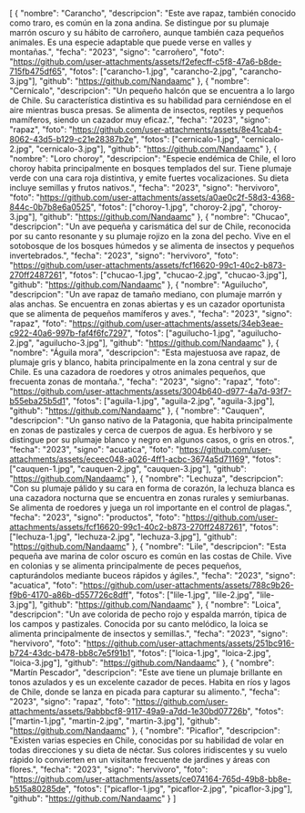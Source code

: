 [
    {
        "nombre": "Carancho",
        "descripcion": "Este ave rapaz, también conocido como traro, es común en la zona andina. Se distingue por su plumaje marrón oscuro y su hábito de carroñero, aunque también caza pequeños animales. Es una especie adaptable que puede verse en valles y montañas.",
        "fecha": "2023",
        "signo": "carroñero",
        "foto": "https://github.com/user-attachments/assets/f2efecff-c5f8-47a6-b8de-715fb475df65",
        "fotos": ["carancho-1.jpg", "carancho-2.jpg", "carancho-3.jpg"],
        "github": "https://github.com/Nandaamc"
    },
    {
        "nombre": "Cernícalo",
        "descripcion": "Un pequeño halcón que se encuentra a lo largo de Chile. Su característica distintiva es su habilidad para cerniéndose en el aire mientras busca presas. Se alimenta de insectos, reptiles y pequeños mamíferos, siendo un cazador muy eficaz.",
        "fecha": "2023",
        "signo": "rapaz",
        "foto": "https://github.com/user-attachments/assets/8e41cab4-8062-43d5-b129-c21e28387b2e",
        "fotos": ["cernicalo-1.jpg", "cernicalo-2.jpg", "cernicalo-3.jpg"],
        "github": "https://github.com/Nandaamc"
    },
    {
        "nombre": "Loro choroy",
        "descripcion": "Especie endémica de Chile, el loro choroy habita principalmente en bosques templados del sur. Tiene plumaje verde con una cara roja distintiva, y emite fuertes vocalizaciones. Su dieta incluye semillas y frutos nativos.",
        "fecha": "2023",
        "signo": "hervivoro",
        "foto": "https://github.com/user-attachments/assets/a0ae0c2f-58d3-4368-844c-0b7b8e6a0525",
        "fotos": ["choroy-1.jpg", "choroy-2.jpg", "choroy-3.jpg"],
        "github": "https://github.com/Nandaamc"
    },
    {
        "nombre": "Chucao",
        "descripcion": "Un ave pequeña y carismática del sur de Chile, reconocida por su canto resonante y su plumaje rojizo en la zona del pecho. Vive en el sotobosque de los bosques húmedos y se alimenta de insectos y pequeños invertebrados.",
        "fecha": "2023",
        "signo": "hervivoro",
        "foto": "https://github.com/user-attachments/assets/fcf16620-99c1-40c2-b873-270ff2487261",
        "fotos": ["chucao-1.jpg", "chucao-2.jpg", "chucao-3.jpg"],
        "github": "https://github.com/Nandaamc"
    },
    {
        "nombre": "Aguilucho",
        "descripcion": "Un ave rapaz de tamaño mediano, con plumaje marrón y alas anchas. Se encuentra en zonas abiertas y es un cazador oportunista que se alimenta de pequeños mamíferos y aves.",
        "fecha": "2023",
        "signo": "rapaz",
        "foto": "https://github.com/user-attachments/assets/34eb3eae-c922-40a6-997b-faf4f6fc7297",
        "fotos": ["aguilucho-1.jpg", "aguilucho-2.jpg", "aguilucho-3.jpg"],
        "github": "https://github.com/Nandaamc"
    },
    {
        "nombre": "Águila mora",
        "descripcion": "Esta majestuosa ave rapaz, de plumaje gris y blanco, habita principalmente en la zona central y sur de Chile. Es una cazadora de roedores y otros animales pequeños, que frecuenta zonas de montaña.",
        "fecha": "2023",
        "signo": "rapaz",
        "foto": "https://github.com/user-attachments/assets/3004b640-d977-4a7d-93f7-b55eba25b5d1",
        "fotos": ["aguila-1.jpg", "aguila-2.jpg", "aguila-3.jpg"],
        "github": "https://github.com/Nandaamc"
    },
    {
        "nombre": "Cauquen",
        "descripcion": "Un ganso nativo de la Patagonia, que habita principalmente en zonas de pastizales y cerca de cuerpos de agua. Es herbívoro y se distingue por su plumaje blanco y negro en algunos casos, o gris en otros.",
        "fecha": "2023",
        "signo": "acuatica",
        "foto": "https://github.com/user-attachments/assets/eceec048-a026-4ff1-acbc-3674a5d71169",
        "fotos": ["cauquen-1.jpg", "cauquen-2.jpg", "cauquen-3.jpg"],
        "github": "https://github.com/Nandaamc"
    },
    {
        "nombre": "Lechuza",
        "descripcion": "Con su plumaje pálido y su cara en forma de corazón, la lechuza blanca es una cazadora nocturna que se encuentra en zonas rurales y semiurbanas. Se alimenta de roedores y juega un rol importante en el control de plagas.",
        "fecha": "2023",
        "signo": "productos",
        "foto": "https://github.com/user-attachments/assets/fcf16620-99c1-40c2-b873-270ff2487261",
        "fotos": ["lechuza-1.jpg", "lechuza-2.jpg", "lechuza-3.jpg"],
        "github": "https://github.com/Nandaamc"
    },
    {
        "nombre": "Lile",
        "descripcion": "Esta pequeña ave marina de color oscuro es común en las costas de Chile. Vive en colonias y se alimenta principalmente de peces pequeños, capturándolos mediante buceos rápidos y ágiles.",
        "fecha": "2023",
        "signo": "acuatica",
        "foto": "https://github.com/user-attachments/assets/788c9b26-f9b6-4170-a86b-d557726c8dff",
        "fotos": ["lile-1.jpg", "lile-2.jpg", "lile-3.jpg"],
        "github": "https://github.com/Nandaamc"
    },
    {
        "nombre": "Loica",
        "descripcion": "Un ave colorida de pecho rojo y espalda marrón, típica de los campos y pastizales. Conocida por su canto melódico, la loica se alimenta principalmente de insectos y semillas.",
        "fecha": "2023",
        "signo": "hervivoro",
        "foto": "https://github.com/user-attachments/assets/251bc916-b724-43dc-b478-bb8c7e5f91b1",
        "fotos": ["loica-1.jpg", "loica-2.jpg", "loica-3.jpg"],
        "github": "https://github.com/Nandaamc"
    },
    {
        "nombre": "Martín Pescador",
        "descripcion": "Este ave tiene un plumaje brillante en tonos azulados y es un excelente cazador de peces. Habita en ríos y lagos de Chile, donde se lanza en picada para capturar su alimento.",
        "fecha": "2023",
        "signo": "rapaz",
        "foto": "https://github.com/user-attachments/assets/9abbbcf8-9117-49a9-a7dd-1e30bd07726b",
        "fotos": ["martin-1.jpg", "martin-2.jpg", "martin-3.jpg"],
        "github": "https://github.com/Nandaamc"
    },
    {
        "nombre": "Picaflor",
        "descripcion": "Existen varias especies en Chile, conocidas por su habilidad de volar en todas direcciones y su dieta de néctar. Sus colores iridiscentes y su vuelo rápido lo convierten en un visitante frecuente de jardines y áreas con flores.",
        "fecha": "2023",
        "signo": "hervivoro",
        "foto": "https://github.com/user-attachments/assets/ce074164-765d-49b8-bb8e-b515a80285de",
        "fotos": ["picaflor-1.jpg", "picaflor-2.jpg", "picaflor-3.jpg"],
        "github": "https://github.com/Nandaamc"
    }
]


